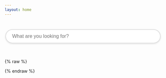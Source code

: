 ```yaml
---
layout: home
---
```


<!-- Search Container -->
<div id="search-container">
  <input type="search" name="search" id="search-input" placeholder="What are you looking for?">
  <ul id="results-container"></ul>
</div>

<!-- Inline CSS -->
<style>
/* Container styling */
#search-container {
  max-width: 500px;
  margin: 40px auto;
  position: relative;
  font-family: 'Segoe UI', Tahoma, Geneva, Verdana, sans-serif;
}

/* Search input */
#search-input {
  width: 100%;
  padding: 12px 20px;
  border: 2px solid #ddd;
  border-radius: 30px;
  font-size: 16px;
  transition: all 0.3s ease;
  box-shadow: 0 2px 5px rgba(0,0,0,0.1);
}

#search-input:focus {
  outline: none;
  border-color: #6c63ff;
  box-shadow: 0 4px 10px rgba(108, 99, 255, 0.2);
}

/* Results container */
#results-container {
  list-style: none;
  padding: 0;
  margin-top: 10px;
  border-radius: 10px;
  box-shadow: 0 4px 10px rgba(0,0,0,0.1);
  max-height: 300px;
  overflow-y: auto;
}

/* Individual result items */
#results-container li {
  background: #fff;
  padding: 10px 20px;
  border-bottom: 1px solid #eee;
  transition: background 0.2s ease;
}

#results-container li:last-child {
  border-bottom: none;
}

#results-container li a {
  text-decoration: none;
  color: #333;
  display: block;
}

/* Hover effect */
#results-container li:hover {
  background: #f0f0ff;
}

/* Scrollbar styling for results */
#results-container::-webkit-scrollbar {
  width: 6px;
}

#results-container::-webkit-scrollbar-track {
  background: #f1f1f1;
  border-radius: 10px;
}

#results-container::-webkit-scrollbar-thumb {
  background: #c1c1ff;
  border-radius: 10px;
}

/* Responsive adjustments */
@media (max-width: 600px) {
  #search-container {
    max-width: 90%;
  }

  #search-input {
    font-size: 14px;
    padding: 10px 15px;
  }

  #results-container li {
    padding: 8px 15px;
  }
}
</style>

{% raw %}
<!-- Script pointing to search-script.js -->
<script src="search-script.js" type="text/javascript"></script>

<!-- Simple-Jekyll-Search config -->
<script>
  SimpleJekyllSearch({
    searchInput: document.getElementById('search-input'),
    resultsContainer: document.getElementById('results-container'),
    json: 'search.json',
    noResultsText: '<p>No results found!</p>',
    searchResultTemplate: '<li><a href="{url}">{title}</a></li>'
  });
</script>
{% endraw %}
